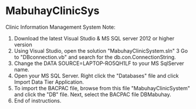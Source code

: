 # MabuhayClinicSys
Clinic Information Management System 
Note: 
1. Download the latest Visual Studio & MS SQL server 2012 or higher version
2. Using Visual Studio, open the solution "MabuhayClinicSystem.sln"
3  Go to "DBconnection.vb" and search for the db.con.ConnectionString.
4. Change the DATA SOURCE=LAPTOP-RO5QH1LF to your MS SqlServer name.
5. Open your MS SQL Server. Right click the "Databases" file and click Import Data Tier Application.
6. To import the BACPAC file, browse from this file "MabuhayClinicSystem" and click the "DB" file. Next, select the BACPAC file DBMabuhay.
7. End of instructions.
